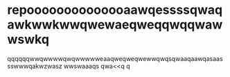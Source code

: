 # repoooooooooooooaawqessssqwaqawkwwkwwqwewaeqweqqwqqwawwswkq
qqqqqqwwqwwwwqwqwwwwweaaqweqweqwewwqwqsqwaaqaawqasaassswwwqakwzwasz
wwswaaaqs
qwa<<q
q
